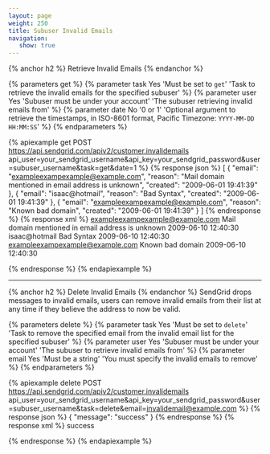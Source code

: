 ```yaml
---
layout: page
weight: 250
title: Subuser Invalid Emails
navigation:
   show: true
---
```


{% anchor h2 %}
Retrieve Invalid Emails 
{% endanchor %}

{% parameters get %}
 {% parameter task Yes 'Must be set to <code>get</code>' 'Task to retrieve the invalid emails for the specified subuser' %}
 {% parameter user Yes 'Subuser must be under your account' 'The subuser retrieving invalid emails from' %}
 {% parameter date No '0 or 1' 'Optional argument to retrieve the timestamps, in ISO-8601 format, Pacific Timezone: <code>YYYY-MM-DD HH:MM:SS</code>' %}
{% endparameters %}

{% apiexample get POST https://api.sendgrid.com/apiv2/customer.invalidemails api_user=your_sendgrid_username&api_key=your_sendgrid_password&user=subuser_username&task=get&date=1 %}
  {% response json %}
[
  {
    "email": "exampleexampexample@example.com",
    "reason": "Mail domain mentioned in email address is unknown",
    "created": "2009-06-01 19:41:39"
  },
  {
    "email": "isaac@hotmail",
    "reason": "Bad Syntax",
    "created": "2009-06-01 19:41:39"
  },
  {
    "email": "exampleexampexample@example.com",
    "reason": "Known bad domain",
    "created": "2009-06-01 19:41:39"
  }
]
  {% endresponse %}
  {% response xml %}
<invalidemails>
   <invalidemail>
      <email>exampleexampexample@example.com</email>
      <reason>Mail domain mentioned in email address is unknown</reason>
      <created>2009-06-10 12:40:30</created>
   </invalidemail>
   <invalidemail>
      <email>isaac@hotmail</email>
      <reason>Bad Syntax</reason>
      <created>2009-06-10 12:40:30</created>
   </invalidemail>
   <invalidemail>
      <email>exampleexampexample@example.com</email>
      <reason>Known bad domain</reason>
      <created>2009-06-10 12:40:30</created>
   </invalidemail>
</invalidemails>

  {% endresponse %}
{% endapiexample %}

* * * * *

{% anchor h2 %}
Delete Invalid Emails 
{% endanchor %}
SendGrid drops messages to invalid emails, users can remove invalid emails from their list at any time if they believe the address to now be valid.

{% parameters delete %}
 {% parameter task Yes 'Must be set to <code>delete</code>' 'Task to remove the specified email from the invalid email list for the specified subuser' %}
 {% parameter user Yes 'Subuser must be under your account' 'The subuser to retrieve invalid emails from' %}
 {% parameter email Yes 'Must be a string' 'You must specify the invalid emails to remove' %}
{% endparameters %}

{% apiexample delete POST https://api.sendgrid.com/apiv2/customer.invalidemails api_user=your_sendgrid_username&api_key=your_sendgrid_password&user=subuser_username&task=delete&email=invalidemail@example.com %}
  {% response json %}
{
  "message": "success"
}
  {% endresponse %}
  {% response xml %}
<result>
   <message>success</message>
</result>

  {% endresponse %}
{% endapiexample %}
